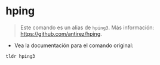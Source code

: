 # hping

> Este comando es un alias de `hping3`.
> Más información: <https://github.com/antirez/hping>.

- Vea la documentación para el comando original:

`tldr hping3`
